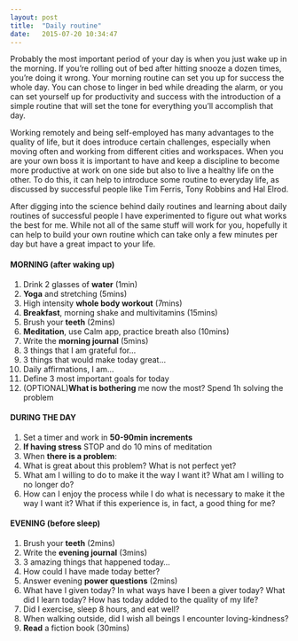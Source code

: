 ```yaml
---
layout: post
title:  "Daily routine"
date:   2015-07-20 10:34:47
---
```


Probably the most important period of your day is when you just wake up in the morning. If you’re rolling out of bed after hitting snooze a dozen times, you’re doing it wrong.
Your morning routine can set you up for success the whole day. You can chose to linger in bed while dreading the alarm, or you can set yourself up for productivity and success with the introduction of a simple routine that will set the tone for everything you’ll accomplish that day.

Working remotely and being self-employed has many advantages to the quality of life, but it does introduce certain challenges, especially when moving often and working from different cities and workspaces. 
When you are your own boss it is important to have and keep a discipline to become more productive at work on one side but also to live a healthy life on the other.
To do this, it can help to introduce some routine to everyday life, as discussed by successful people like Tim Ferris, Tony Robbins and Hal Elrod.

After digging into the science behind daily routines and learning about daily routines of successful people I have experimented to figure out what works the best for me. While not all of the same stuff will work for you, hopefully it can help to build your own routine which can take only a few minutes per day but have a great impact to your life.

#### MORNING (after waking up)
1.	 Drink 2 glasses of **water** (1min)
2.	 **Yoga** and stretching (5mins)
3.   High intensity **whole body workout**  (7mins)
3.	 **Breakfast**, morning shake and multivitamins (15mins)
4.	 Brush your **teeth** (2mins)
5.	 **Meditation**, use Calm app, practice breath also (10mins)
6.	 Write the **morning journal** (5mins)
  1. 3 things that I am grateful for…
  2. 3 things that would make today great…
  3. Daily affirmations, I am…
7. Define 3 most important goals for today
8. (OPTIONAL)**What is bothering** me now the most? Spend 1h solving the problem

#### DURING THE DAY
1.	 Set a timer and work in **50-90min increments**
2.	 **If having stress** STOP and do 10 mins of meditation
3.	 When **there is a problem**:
  1. What is great about this problem? What is not perfect yet?
  2.	What am I willing to do to make it the way I want it? What am I willing to no longer do?
  3.	How can I enjoy the process while I do what is necessary to make it the way I want it? What if this experience is, in fact, a good thing for me?

#### EVENING (before sleep)
1.	 Brush your **teeth** (2mins)
2.	 Write the **evening journal** (3mins)
  1.	3 amazing things that happened today…
  2.	How could I have made today better?
3. Answer evening **power questions** (2mins)
  1.	What have I given today? In what ways have I been a giver today? What did I learn today? How has today added to the quality of my life?
  2.	Did I exercise, sleep 8 hours, and eat well?
  3.	When walking outside, did I wish all beings I encounter loving-kindness?
4.	 **Read** a fiction book (30mins)
